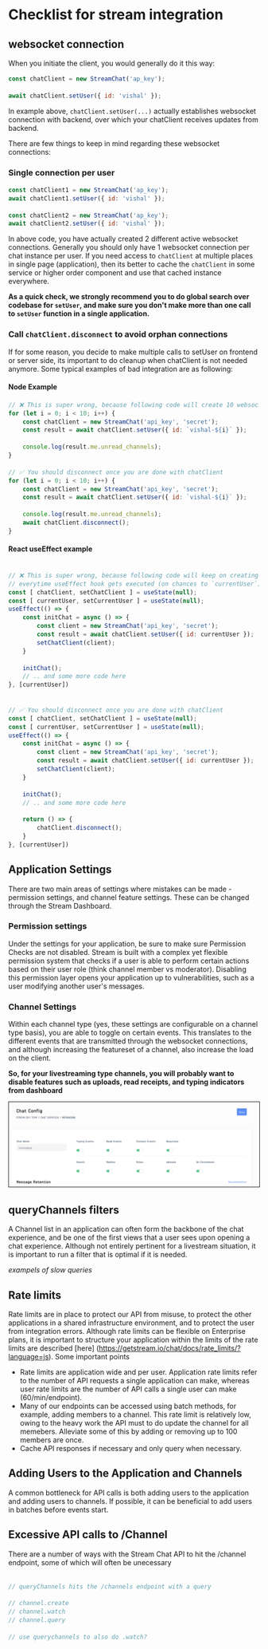 # Checklist for stream integration

## websocket connection

When you initiate the client, you would generally do it this way:

```js
const chatClient = new StreamChat('ap_key');

await chatClient.setUser({ id: 'vishal' });
```

In example above, `chatClient.setUser(...)` actually establishes websocket connection with backend, over which your chatClient receives updates from backend.

There are few things to keep in mind regarding these websocket connections:

### Single connection per user

```js
const chatClient1 = new StreamChat('ap_key');
await chatClient1.setUser({ id: 'vishal' });

const chatClient2 = new StreamChat('ap_key');
await chatClient2.setUser({ id: 'vishal' });
```

In above code, you have actually created 2 different active websocket connections. Generally you should only have 1 websocket connection per chat instance per user. If you need access to `chatClient` at multiple places in single page (application), then its better to cache the `chatClient` in some service or higher order component and use that cached instance everywhere.

**As a quick check, we strongly recommend you to do global search over codebase for `setUser`, and make sure you don't make more than one call to `setUser` function in a single application.**

### Call `chatClient.disconnect` to avoid orphan connections

If for some reason, you decide to make multiple calls to setUser on frontend or server side, its important to do cleanup when chatClient is not needed anymore. Some typical examples of bad integration are as following:

#### Node Example

```js
// ❌ This is super wrong, because following code will create 10 websocket connections.
for (let i = 0; i < 10; i++) {
    const chatClient = new StreamChat('api_key', 'secret');
    const result = await chatClient.setUser({ id: `vishal-${i}` });

    console.log(result.me.unread_channels);
}

// ✅ You should disconnect once you are done with chatClient
for (let i = 0; i < 10; i++) {
    const chatClient = new StreamChat('api_key', 'secret');
    const result = await chatClient.setUser({ id: `vishal-${i}` });

    console.log(result.me.unread_channels);
    await chatClient.disconnect();
}
```

#### React useEffect example

```js

// ❌ This is super wrong, because following code will keep on creating new websocket connection
// everytime useEffect hook gets executed (on chances to `currentUser`)
const [ chatClient, setChatClient ] = useState(null);
const [ currentUser, setCurrentUser ] = useState(null);
useEffect(() => {
    const initChat = async () => {
        const client = new StreamChat('api_key', 'secret');
        const result = await chatClient.setUser({ id: currentUser });
        setChatClient(client);
    }

    initChat();
    // .. and some more code here
}, [currentUser])


// ✅ You should disconnect once you are done with chatClient
const [ chatClient, setChatClient ] = useState(null);
const [ currentUser, setCurrentUser ] = useState(null);
useEffect(() => {
    const initChat = async () => {
        const client = new StreamChat('api_key', 'secret');
        const result = await chatClient.setUser({ id: currentUser });
        setChatClient(client);
    }

    initChat();
    // .. and some more code here

    return () => {
        chatClient.disconnect();
    }
}, [currentUser])

```

## Application Settings
There are two main areas of settings where mistakes can be made - permission settings, and channel feature settings. These can be changed through the Stream Dashboard.

### Permission settings
Under the settings for your application, be sure to make sure Permission Checks are not disabled. Stream is built with a complex yet flexible permission system that checks if a user is able to perform certain actions based on their user role (think channel member vs moderator). Disabling this permission layer opens your application up to vulnerabilities, such as a user modifying another user's messages. 

### Channel Settings
Within each channel type (yes, these settings are configurable on a channel type basis), you are able to toggle on certain events. This translates to the different events that are transmitted through the websocket connections, and although increasing the featureset of a channel, also increase the load on the client.

**So, for your livestreaming type channels, you will probably want to disable features such as uploads, read receipts, and typing indicators from dashboard**

<img src="./screenshots/enabled-features-dashboard.png" alt="IMAGE ALT TEXT HERE" width="800" border="1" style="margin-right: 30px" />

## queryChannels filters
A Channel list in an application can often form the backbone of the chat experience, and be one of the first views that a user sees upon opening a chat experience. Although not entirely pertinent for a livestream situation, it is important to run a filter that is optimal if it is needed. 

*exampels of slow queries*

## Rate limits
Rate limits are in place to protect our API from misuse, to protect the other applications in a shared infrastructure environment, and to protect the user from integration errors. Although rate limits can be flexible on Enterprise plans, it is important to structure your application within the limits of the rate limits are described [here] (https://getstream.io/chat/docs/rate_limits/?language=js). Some important points

- Rate limits are application wide and per user. Application rate limits refer to the number of API requests a single application can make, whereas user rate limits are the number of API calls a single user can make (60/min/endpoint).
- Many of our endpoints can be accessed using batch methods, for example, adding members to a channel. This rate limit is relatively low, owing to the heavy work the API must to do update the channel for all memebers. Alleviate some of this by adding or removing up to 100 members are once. 
- Cache API responses if necessary and only query when necessary.

## Adding Users to the Application and Channels 
A common bottleneck for API calls is both adding users to the application and adding users to channels. If possible, it can be beneficial to add users in batches before events start. 

## Excessive API calls to /Channel
There are a number of ways with the Stream Chat API to hit the /channel endpoint, some of which will often be unecessary 

``` js

// queryChannels hits the /channels endpoint with a query

// channel.create
// channel.watch
// channel.query

// use querychannels to also do .watch?

```
